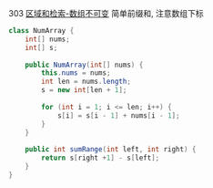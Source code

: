 303 [区域和检索-数组不可变](https://leetcode.com/problems/range-sum-query-immutable/)
简单前缀和, 注意数组下标

```java
class NumArray {
    int[] nums;
    int[] s;
    
    public NumArray(int[] nums) {
        this.nums = nums;  
        int len = nums.length;
        s = new int[len + 1];
        
        for (int i = 1; i <= len; i++) {
            s[i] = s[i - 1] + nums[i - 1];
        }
    }
    
    public int sumRange(int left, int right) {
        return s[right +1] - s[left];
    }
}
```